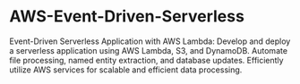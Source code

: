 # AWS-Event-Driven-Serverless
Event-Driven Serverless Application with AWS Lambda: Develop and deploy a serverless application using AWS Lambda, S3, and DynamoDB. Automate file processing, named entity extraction, and database updates. Efficiently utilize AWS services for scalable and efficient data processing.
